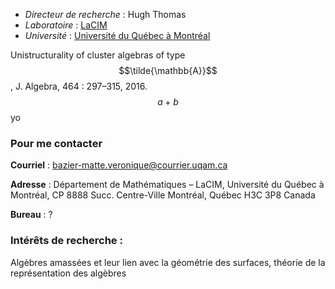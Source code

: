* _Directeur de recherche_ : Hugh Thomas
* _Laboratoire_ : [LaCIM](http://lacim.uqam.ca/)
* _Université_ : [Université du Québec à Montréal](https://etudier.uqam.ca/)

Unistructurality of cluster algebras of type $$\tilde{\mathbb{A}}$$, J. Algebra, 464 : 297–315, 2016. $$a+b$$ yo

### Pour me contacter

**Courriel** : bazier-matte.veronique@courrier.uqam.ca

**Adresse** : Département de Mathématiques – LaCIM, Université du Québec à Montréal, CP 8888 Succ. Centre-Ville Montréal, Québec H3C 3P8 Canada

**Bureau** : ?


### Intérêts de recherche :

Algèbres amassées et leur lien avec la géométrie des surfaces, théorie de la représentation des algèbres
